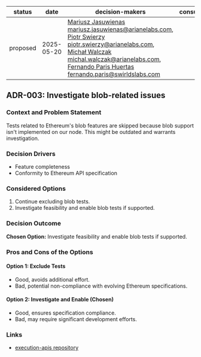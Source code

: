 
| status   | date       | decision-makers                                                                                                                                                                                                                                                                                                                                               | consulted | informed |
|----------|------------|---------------------------------------------------------------------------------------------------------------------------------------------------------------------------------------------------------------------------------------------------------------------------------------------------------------------------------------------------------------|-----------|----------|
| proposed | 2025-05-20 | [Mariusz Jasuwienas](https://github.com/arianejasuwienas) <mariusz.jasuwienas@arianelabs.com>, [Piotr Swierzy](https://github.com/se7enarianelabs) <piotr.swierzy@arianelabs.com>, [Michał Walczak](https://github.com/mwb-al) <michal.walczak@arianelabs.com>, [Fernando Paris Huertas](https://github.com/Ferparishuertas) <fernando.paris@swirldslabs.com> |           |          |

## ADR-003: Investigate blob-related issues

### Context and Problem Statement

Tests related to Ethereum's blob features are skipped because blob support isn't implemented on our node. This might be outdated and warrants investigation.

### Decision Drivers

* Feature completeness
* Conformity to Ethereum API specification

### Considered Options

1. Continue excluding blob tests.
2. Investigate feasibility and enable blob tests if supported.

### Decision Outcome

**Chosen Option:** Investigate feasibility and enable blob tests if supported.

### Pros and Cons of the Options

#### Option 1: Exclude Tests

* Good, avoids additional effort.
* Bad, potential non-compliance with evolving Ethereum specifications.

#### Option 2: Investigate and Enable (Chosen)

* Good, ensures specification compliance.
* Bad, may require significant development efforts.

### Links

* [execution-apis repository](https://github.com/ethereum/execution-apis)
